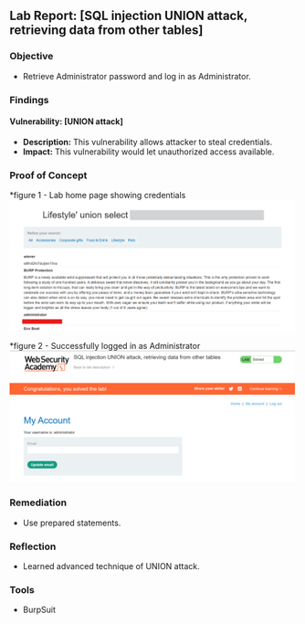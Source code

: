 ## Lab Report: [SQL injection UNION attack, retrieving data from other tables]


###  Objective
- Retrieve Administrator password and log in as Administrator.  

###  Findings
#### Vulnerability: [UNION attack]
- **Description:** This vulnerability allows attacker to steal credentials.  
- **Impact:** This vulnerability would let unauthorized access available.   

### Proof of Concept   
*figure 1 - Lab home page showing credentials  
<img src="https://github.com/itr-a/SQLi/blob/main/Assets/1-2_Admin_password.png" alt="figure1" width="500"/>   
    
*figure 2 - Successfully logged in as Administrator  
<img src="https://github.com/itr-a/SQLi/blob/main/Assets/2-1_Lab_page.png" alt="figure2" width="500"/>   

###  Remediation
- Use prepared statements.

###  Reflection
- Learned advanced technique of UNION attack.

### Tools
- BurpSuit
